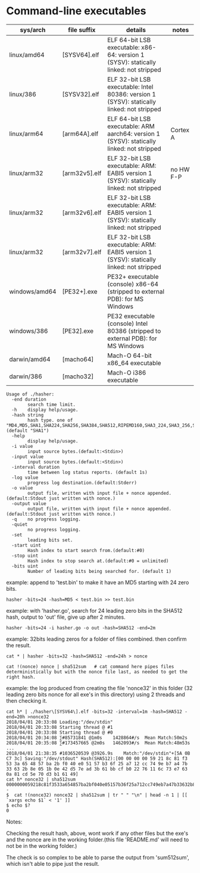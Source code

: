 # Command-line executables

|  sys/arch     |   file suffix      |           details                                                                         |    notes       |
|---------------|--------------------|-------------------------------------------------------------------------------------------|----------------|
| linux/amd64   | [SYSV64].elf       | ELF 64-bit LSB executable: x86-64: version 1 (SYSV): statically linked: not stripped      |                |
| linux/386     | [SYSV32].elf       | ELF 32-bit LSB executable: Intel 80386: version 1 (SYSV): statically linked: not stripped |                |
| linux/arm64   | [arm64A].elf       | ELF 64-bit LSB executable: ARM aarch64: version 1 (SYSV): statically linked: not stripped |   Cortex A     |
| linux/arm32   | [arm32v5].elf      | ELF 32-bit LSB executable: ARM: EABI5 version 1 (SYSV): statically linked: not stripped   |   no HW F-P    |
| linux/arm32   | [arm32v6].elf      | ELF 32-bit LSB executable: ARM: EABI5 version 1 (SYSV): statically linked: not stripped   |   		      |
| linux/arm32   | [arm32v7].elf      | ELF 32-bit LSB executable: ARM: EABI5 version 1 (SYSV): statically linked: not stripped   |  	          |
| windows/amd64 | [PE32+].exe        | PE32+ executable (console) x86-64 (stripped to external PDB): for MS Windows              |                |
| windows/386   | [PE32].exe         | PE32 executable (console) Intel 80386 (stripped to external PDB): for MS Windows          |                |
| darwin/amd64  | [macho64]          | Mach-O 64-bit x86_64 executable                                                           |                |
| darwin/386    | [macho32]          | Mach-O i386 executable                                                                    |                |

```
Usage of ./hasher:
  -end duration
    	search time limit.
  -h	display help/usage.
  -hash string
    	hash type. one of "MD4,MD5,SHA1,SHA224,SHA256,SHA384,SHA512,RIPEMD160,SHA3_224,SHA3_256,SHA3_384,SHA3_512,SHA512_224,SHA512_256" (default "SHA1")
  -help
    	display help/usage.
  -i value
    	input source bytes.(default:<Stdin>)
  -input value
    	input source bytes.(default:<Stdin>)
  -interval duration
    	time between log status reports. (default 1s)
  -log value
    	progress log destination.(default:Stderr)
  -o value
    	output file, written with input file + nonce appended.(default:Stdout just written with nonce.)
  -output value
    	output file, written with input file + nonce appended.(default:Stdout just written with nonce.)
  -q	no progress logging.
  -quiet
    	no progress logging.
  -set
    	leading bits set.
  -start uint
    	Hash index to start search from.(default:#0)
  -stop uint
    	Hash index to stop search at.(default:#0 = unlimited)
  -bits uint
    	Number of leading bits being searched for. (default 1)

```    	
 
example: append to 'test.bin' to make it have an MD5 starting with 24 zero bits.
```
hasher -bits=24 -hash=MD5 < test.bin >> test.bin
```

example: with 'hasher.go', search for 24 leading zero bits in the SHA512 hash, output to 'out' file, give up after 2 minutes.
```
hasher -bits=24 -i hasher.go -o out -hash=SHA512 -end=2m
```

example: 32bits leading zeros for a folder of files combined. then confirm the result.
```
cat * | hasher -bits=32 -hash=SHA512 -end=24h > nonce

cat !(nonce) nonce | sha512sum   # cat command here pipes files deterministically but with the nonce file last, as needed to get the right hash.
```

example: the log produced from creating the file 'nonce32' in this folder (32 leading zero bits nonce for all exe's in this directory) using 2 threads and then checking it.
```
cat h* | ./hasher\[SYSV64\].elf -bits=32 -interval=1m -hash=SHA512 -end=20h >nonce32
2018/04/01 20:33:08 Loading:"/dev/stdin"
2018/04/01 20:33:08 Starting thread @ #1
2018/04/01 20:33:08 Starting thread @ #0
2018/04/01 20:34:08 ∑#85731841 @1m0s	1428864#/s	Mean Match:50m2s
2018/04/01 20:35:08 ∑#173457665 @2m0s	1462093#/s	Mean Match:48m53s
...
2018/04/01 21:38:35 #1036520539 @3926.9s	Match:"/dev/stdin"+[5A 0B C7 3c] Saving:"/dev/stdout" Hash(SHA512):[00 00 00 00 59 21 8c 81 f3 53 3a 65 48 57 ba 2b f0 40 e0 51 57 b3 6f 25 a7 12 cc 74 9e b7 a4 7b 33 63 2b 8e 05 1b 0e 42 d5 7e ad 3b 61 bb cf b0 22 76 11 6c 73 e7 63 0a 81 cd 5e 70 d3 b1 61 49]
cat h* nonce32 | sha512sum
0000000059218c81f3533a654857ba2bf040e05157b36f25a712cc749eb7a47b33632b8e051b0e42d57ead3b61bbcfb02276116c73e7630a81cd5e70d3b16149  -
$  cat !(nonce32) nonce32 | sha512sum | tr " " "\n" | head -n 1 | [[ `xargs echo $1` < '1' ]]
$ echo $?
0
```
Notes: 

Checking the result hash, above, wont work if any other files but the exe's and the nonce are in the working folder.(this file 'README.md' will need to not be in the working folder.)

The check is so complex to be able to parse the output from 'sum512sum', which isn't able to pipe just the result.

